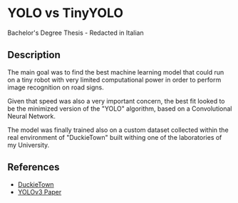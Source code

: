 # YOLO vs TinyYOLO
Bachelor's Degree Thesis - Redacted in Italian

## Description
The main goal was to find the best machine learning model that could run on a tiny robot with very limited computational power in order to perform image recognition on road signs.

Given that speed was also a very important concern, the best fit looked to be the minimized version of the "YOLO" algorithm, based on a Convolutional Neural Network.

The model was finally trained also on a custom dataset collected within the real environment of "DuckieTown" built withing one of the laboratories of my University.

## References
* [DuckieTown](https://www.duckietown.org/ "DuckieTown Website")
* [YOLOv3 Paper](https://pjreddie.com/media/files/papers/YOLOv3.pdf "Paper Reference")
